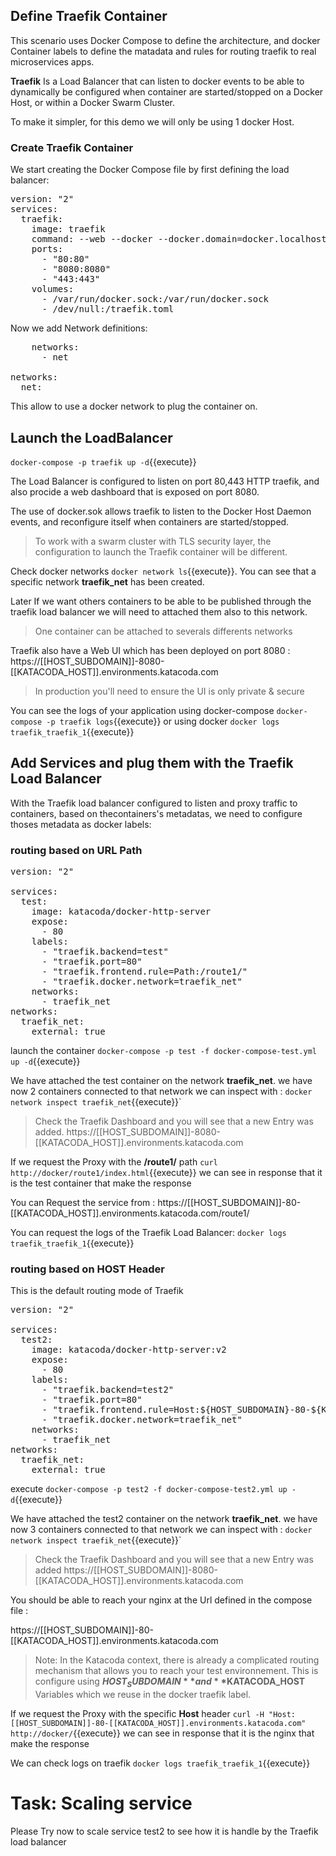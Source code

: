 

## Define Traefik Container

This scenario uses Docker Compose to define the architecture, and docker Container labels to define the matadata and rules for routing traefik to real microservices apps.

**Traefik** Is a Load Balancer that can listen to docker events to be able to dynamically be configured when container are started/stopped on a Docker Host, or within a Docker Swarm Cluster.

To make it simpler, for this demo we will only be using 1 docker Host.

### Create Traefik Container

We start creating the Docker Compose file by first defining the load balancer:

<pre class="file" data-filename="docker-compose.yml" data-target="replace">
version: "2"
services:
  traefik:
    image: traefik
    command: --web --docker --docker.domain=docker.localhost --logLevel=DEBUG
    ports:
      - "80:80"
      - "8080:8080"
      - "443:443"
    volumes:
      - /var/run/docker.sock:/var/run/docker.sock
      - /dev/null:/traefik.toml</pre>


Now we add Network definitions:
<pre class="file" data-filename="docker-compose.yml" data-target="append">
    networks:
	  - net

networks:
  net:
</pre>

This allow to use a docker network to plug the container on.

## Launch the LoadBalancer

`docker-compose -p traefik up -d`{{execute}}

The Load Balancer is configured to listen on port 80,443 HTTP traefik, and also procide a web dashboard that is exposed on port 8080.

The use of docker.sok allows traefik to listen to the Docker Host Daemon events, and reconfigure itself when containers are started/stopped. 
>To work with a swarm cluster with TLS security layer, the configuration to launch the Traefik container will be different.

Check docker networks `docker network ls`{{execute}}. You can see that a specific network **traefik_net** has been created.

Later If we want others containers to be able to be published through the traefik load balancer we will need to attached them also to this network.

>One container can be attached to severals differents networks

Traefik also have a Web UI which has been deployed on port 8080 : https://[[HOST_SUBDOMAIN]]-8080-[[KATACODA_HOST]].environments.katacoda.com

> In production you'll need to ensure the UI is only private & secure

You can see the logs of your application using docker-compose `docker-compose -p traefik logs`{{execute}}
or using docker `docker logs traefik_traefik_1`{{execute}}


## Add Services and plug them with the Traefik Load Balancer

With the Traefik load balancer configured to listen and proxy traffic to containers, based on thecontainers's metadatas, we need to configure thoses metadata as docker labels:

### routing based on URL Path

<pre class="file" data-filename="docker-compose-test.yml" data-target="replace">
version: "2"

services:
  test:
    image: katacoda/docker-http-server
	expose: 
	  - 80
    labels:
      - "traefik.backend=test"
      - "traefik.port=80"
	  - "traefik.frontend.rule=Path:/route1/"
	  - "traefik.docker.network=traefik_net"				
    networks:
	  - traefik_net
networks:
  traefik_net:
    external: true
</pre>

launch the container `docker-compose -p test -f docker-compose-test.yml up -d`{{execute}}

We have attached the test container on the network **traefik_net**. we have now 2 containers connected to that network we can inspect with : `docker network inspect traefik_net`{{execute}}`


>Check the Traefik Dashboard and you will see that a new Entry was added. https://[[HOST_SUBDOMAIN]]-8080-[[KATACODA_HOST]].environments.katacoda.com

If we request the Proxy with the **/route1/** path `curl http://docker/route1/index.html`{{execute}} we can see in response that it is the test container that make the response

You can Request the service from : https://[[HOST_SUBDOMAIN]]-80-[[KATACODA_HOST]].environments.katacoda.com/route1/


You can request the logs of the Traefik Load Balancer:  `docker logs traefik_traefik_1`{{execute}}



### routing based on HOST Header

This is the default routing mode of Traefik

<pre class="file" data-filename="docker-compose-test2.yml" data-target="replace">
version: "2"

services:
  test2:
    image: katacoda/docker-http-server:v2
	expose: 
	  - 80
    labels:
      - "traefik.backend=test2"
      - "traefik.port=80"
      - "traefik.frontend.rule=Host:${HOST_SUBDOMAIN}-80-${KATACODA_HOST}.environments.katacoda.com"
	  - "traefik.docker.network=traefik_net"				
    networks:
	  - traefik_net
networks:
  traefik_net:
    external: true
</pre>

execute `docker-compose -p test2 -f docker-compose-test2.yml up -d`{{execute}}


We have attached the test2 container on the network **traefik_net**. we have now 3 containers connected to that network we can inspect with : `docker network inspect traefik_net`{{execute}}`


>Check the Traefik Dashboard and you will see that a new Entry was added https://[[HOST_SUBDOMAIN]]-8080-[[KATACODA_HOST]].environments.katacoda.com

You should be able to reach your nginx at the Url defined in the compose file :

https://[[HOST_SUBDOMAIN]]-80-[[KATACODA_HOST]].environments.katacoda.com

>Note: In the Katacoda context, there is already a complicated routing mechanism that allows you to reach your test environnement. This is configure using **$HOST_SUBDOMAIN** and **$KATACODA_HOST** Variables which we reuse in the docker traefik label.


If we request the Proxy with the specific **Host** header `curl -H "Host: [[HOST_SUBDOMAIN]]-80-[[KATACODA_HOST]].environments.katacoda.com" http://docker/`{{execute}} we can see in response that it is the nginx that make the response

We can check logs on traefik `docker logs traefik_traefik_1`{{execute}}


# Task: Scaling service

Please Try now to scale service test2 to see how it is handle by the Traefik load balancer


